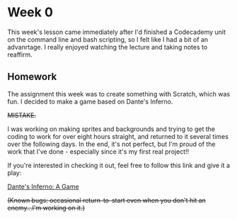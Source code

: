 Week 0
======

This week's lesson came immediately after I'd finished a Codecademy unit on the command line and bash scripting, so I felt like I had a bit of an advanrtage.  I really enjoyed watching the lecture and taking notes to reaffirm.

Homework
--------

The assignment this week was to create something with Scratch, which was fun.  I decided to make a game based on Dante's Inferno.  

~~MISTAKE.~~  

I was working on making sprites and backgrounds and trying to get the coding to work for over eight hours straight, and returned to it several times over the following days.  In the end, it's not perfect, but I'm proud of the work that I've done - especially since it's my first real project!!

If you're interested in checking it out, feel free to follow this link and give it a play:

[Dante's Inferno: A Game](https://scratch.mit.edu/projects/381685809/)

~~(Known bugs: occasional return-to-start even when you don't hit an enemy...I'm working on it.)~~
